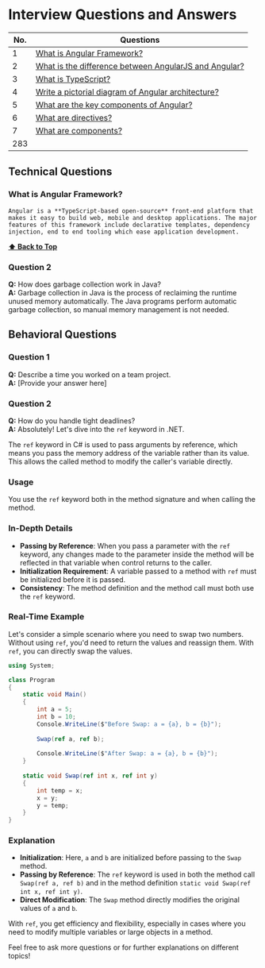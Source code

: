 # Interview Questions and Answers

| No. | Questions |
|---- | ---------
|1 | [What is Angular Framework?](#what-is-angular-framework)|
|2 | [What is the difference between AngularJS and Angular?](#what-is-the-difference-between-angularjs-and-angular)|
|3 | [What is TypeScript?](#what-is-typescript)|
|4 | [Write a pictorial diagram of Angular architecture?](#write-a-pictorial-diagram-of-angular-architecture)|
|5 | [What are the key components of Angular?](#what-are-the-key-components-of-angular)|
|6 | [What are directives?](#what-are-directives)|
|7 | [What are components?](#what-are-components)|
|283| [](#)


## Technical Questions

### What is Angular Framework?

    Angular is a **TypeScript-based open-source** front-end platform that makes it easy to build web, mobile and desktop applications. The major features of this framework include declarative templates, dependency injection, end to end tooling which ease application development.

  **[⬆ Back to Top](#table-of-contents)**


### Question 2
**Q:** How does garbage collection work in Java?  
**A:** Garbage collection in Java is the process of reclaiming the runtime unused memory automatically. The Java programs perform automatic garbage collection, so manual memory management is not needed.

## Behavioral Questions

### Question 1
**Q:** Describe a time you worked on a team project.  
**A:** [Provide your answer here]

### Question 2
**Q:** How do you handle tight deadlines?  
**A:** Absolutely! Let's dive into the `ref` keyword in .NET.

The `ref` keyword in C# is used to pass arguments by reference, which means you pass the memory address of the variable rather than its value. This allows the called method to modify the caller's variable directly.

### Usage

You use the `ref` keyword both in the method signature and when calling the method.

### In-Depth Details

- **Passing by Reference**: When you pass a parameter with the `ref` keyword, any changes made to the parameter inside the method will be reflected in that variable when control returns to the caller.
- **Initialization Requirement**: A variable passed to a method with `ref` must be initialized before it is passed.
- **Consistency**: The method definition and the method call must both use the `ref` keyword.

### Real-Time Example

Let's consider a simple scenario where you need to swap two numbers. Without using `ref`, you'd need to return the values and reassign them. With `ref`, you can directly swap the values.

```csharp
using System;

class Program
{
    static void Main()
    {
        int a = 5;
        int b = 10;
        Console.WriteLine($"Before Swap: a = {a}, b = {b}");
        
        Swap(ref a, ref b);
        
        Console.WriteLine($"After Swap: a = {a}, b = {b}");
    }
    
    static void Swap(ref int x, ref int y)
    {
        int temp = x;
        x = y;
        y = temp;
    }
}
```

### Explanation

- **Initialization**: Here, `a` and `b` are initialized before passing to the `Swap` method.
- **Passing by Reference**: The `ref` keyword is used in both the method call `Swap(ref a, ref b)` and in the method definition `static void Swap(ref int x, ref int y)`.
- **Direct Modification**: The `Swap` method directly modifies the original values of `a` and `b`.

With `ref`, you get efficiency and flexibility, especially in cases where you need to modify multiple variables or large objects in a method.

Feel free to ask more questions or for further explanations on different topics!

